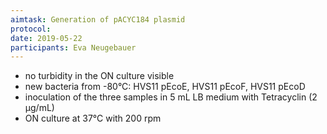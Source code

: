 ```yaml
---
aimtask: Generation of pACYC184 plasmid
protocol: 
date: 2019-05-22
participants: Eva Neugebauer
---
```

* no turbidity in the ON culture visible
* new bacteria from -80°C: HVS11 pEcoE, HVS11 pEcoF, HVS11 pEcoD
* inoculation of the three samples in 5 mL LB medium with Tetracyclin (2 µg/mL)
* ON culture at 37°C with 200 rpm

